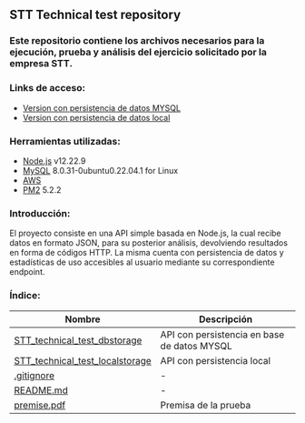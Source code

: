 
## STT Technical test repository

### Este repositorio contiene los archivos necesarios para la ejecución, prueba y análisis del ejercicio solicitado por la empresa STT.

### Links de acceso:
- [Version con persistencia de datos MYSQL](http://ec2-3-87-206-7.compute-1.amazonaws.com:3100/api/)
- [Version con persistencia de datos local](http://ec2-3-87-206-7.compute-1.amazonaws.com:3300/api/)

### Herramientas utilizadas:
- [Node.js](https://nodejs.org/en/) v12.22.9
- [MySQL](https://www.mysql.com/) 8.0.31-0ubuntu0.22.04.1 for Linux
- [AWS](https://aws.amazon.com/)
- [PM2](https://pm2.keymetrics.io/) 5.2.2

### Introducción:
El proyecto consiste en una API simple basada en Node.js, la cual recibe datos en formato JSON, para su posterior análisis, devolviendo resultados en forma de códigos HTTP. La misma cuenta con persistencia de datos y estadísticas de uso accesibles al usuario mediante su correspondiente endpoint.

### Índice:

| Nombre | Descripción |
| ----------------------------------------------------------------------------------------------------------------------------- | ------------------------------------------- |
| [STT_technical_test_dbstorage](https://github.com/IHansen225/stt_technical_test/tree/main/STT_technical_test_dbstorage) | API con persistencia en base de datos MYSQL |
| [STT_technical_test_localstorage](https://github.com/IHansen225/stt_technical_test/tree/main/STT_technical_test_localstorage) | API con persistencia local |
| [.gitignore](https://github.com/IHansen225/stt_technical_test/blob/main/.gitignore) | \- |
| [README.md](https://github.com/IHansen225/stt_technical_test/blob/main/README.md) | \- |
| [premise.pdf](https://github.com/IHansen225/stt_technical_test/blob/main/premise.pdf) | Premisa de la prueba |
